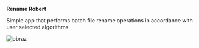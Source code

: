 **Rename Robert**

Simple app that performs batch file rename operations in accordance with user selected algorithms.

![obraz](https://github.com/user-attachments/assets/0dd066a9-9fa2-4907-8d01-fb6e7c4eede0)

